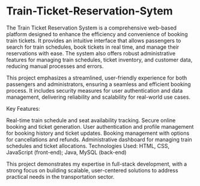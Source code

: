 # Train-Ticket-Reservation-Sytem
The Train Ticket Reservation System is a comprehensive web-based platform designed to enhance the efficiency and convenience of booking train tickets. It provides an intuitive interface that allows passengers to search for train schedules, book tickets in real time, and manage their reservations with ease. The system also offers robust administrative features for managing train schedules, ticket inventory, and customer data, reducing manual processes and errors.

This project emphasizes a streamlined, user-friendly experience for both passengers and administrators, ensuring a seamless and efficient booking process. It includes security measures for user authentication and data management, delivering reliability and scalability for real-world use cases.

Key Features:

Real-time train schedule and seat availability tracking.
Secure online booking and ticket generation.
User authentication and profile management for booking history and ticket updates.
Booking management with options for cancellations and refunds.
Administrative dashboard for managing train schedules and ticket allocations.
Technologies Used: HTML, CSS, JavaScript (front-end); Java, MySQL (back-end)

This project demonstrates my expertise in full-stack development, with a strong focus on building scalable, user-centered solutions to address practical needs in the transportation sector.
